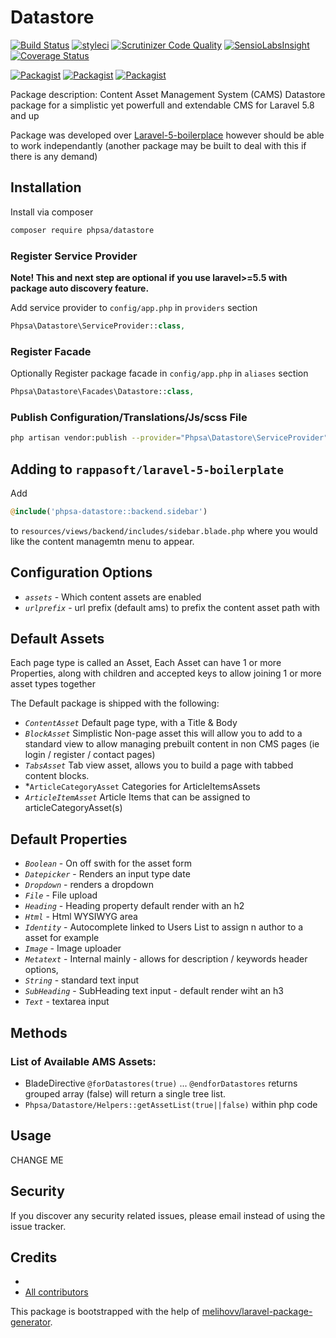 # Datastore

[![Build Status](https://travis-ci.org/phpsa/datastore.svg?branch=master)](https://travis-ci.org/phpsa/datastore)
[![styleci](https://styleci.io/repos/CHANGEME/shield)](https://styleci.io/repos/CHANGEME)
[![Scrutinizer Code Quality](https://scrutinizer-ci.com/g/phpsa/datastore/badges/quality-score.png?b=master)](https://scrutinizer-ci.com/g/phpsa/datastore/?branch=master)
[![SensioLabsInsight](https://insight.sensiolabs.com/projects/CHANGEME/mini.png)](https://insight.sensiolabs.com/projects/CHANGEME)
[![Coverage Status](https://coveralls.io/repos/github/phpsa/datastore/badge.svg?branch=master)](https://coveralls.io/github/phpsa/datastore?branch=master)

[![Packagist](https://img.shields.io/packagist/v/phpsa/datastore.svg)](https://packagist.org/packages/phpsa/datastore)
[![Packagist](https://poser.pugx.org/phpsa/datastore/d/total.svg)](https://packagist.org/packages/phpsa/datastore)
[![Packagist](https://img.shields.io/packagist/l/phpsa/datastore.svg)](https://packagist.org/packages/phpsa/datastore)

Package description: Content Asset Management System (CAMS) Datastore package for a simplistic yet powerfull and extendable CMS for Laravel 5.8 and up

Package was developed over [Laravel-5-boilerplace](https://github.com/rappasoft/laravel-5-boilerplate) however should be able to work independantly (another package may be built to deal with this if there is any demand)

## Installation

Install via composer
```bash
composer require phpsa/datastore
```

### Register Service Provider

**Note! This and next step are optional if you use laravel>=5.5 with package
auto discovery feature.**

Add service provider to `config/app.php` in `providers` section
```php
Phpsa\Datastore\ServiceProvider::class,
```

### Register Facade

Optionally Register package facade in `config/app.php` in `aliases` section
```php
Phpsa\Datastore\Facades\Datastore::class,
```

### Publish Configuration/Translations/Js/scss File

```bash
php artisan vendor:publish --provider="Phpsa\Datastore\ServiceProvider"
```

## Adding to `rappasoft/laravel-5-boilerplate`
Add
```php
@include('phpsa-datastore::backend.sidebar')
```
to `resources/views/backend/includes/sidebar.blade.php` where you would like the content managemtn menu to appear.

## Configuration Options

+ *`assets`* - Which content assets are enabled
+ *`urlprefix`* - url prefix (default ams) to prefix the content asset path with

## Default Assets
Each page type is called an Asset, Each Asset can have 1 or more Properties, along with children and accepted keys to allow joining 1 or more asset types together

The Default package is shipped with the following:
+ *`ContentAsset`* Default page type, with a Title & Body
+ *`BlockAsset`* Simplistic Non-page asset this will allow you to add to a standard view to allow managing prebuilt content in non CMS pages (ie login / register / contact pages)
+ *`TabsAsset`* Tab view asset, allows you to build a page with tabbed content blocks.
+ *`ArticleCategoryAsset` Categories for ArticleItemsAssets
+ *`ArticleItemAsset`* Article Items that can be assigned to articleCategoryAsset(s)

## Default Properties

+ *`Boolean`* - On off swith for the asset form
+ *`Datepicker`* - Renders an input type date
+ *`Dropdown`* - renders a dropdown
+ *`File`* - File upload
+ *`Heading`* - Heading property default render with an h2
+ *`Html`* -  Html WYSIWYG area
+ *`Identity`* - Autocomplete linked to Users List to assign n author to a asset for example
+ *`Image`* - Image uploader
+ *`Metatext`* - Internal mainly - allows for description / keywords header options,
+ *`String`* - standard text input
+ *`SubHeading`* - SubHeading text input - default render wiht an h3
+ *`Text`* -  textarea input

## Methods

### List of Available AMS Assets:
* BladeDirective `@forDatastores(true)` ... `@endforDatastores` returns grouped array (false) will return a single tree list.
* `Phpsa/Datastore/Helpers::getAssetList(true||false)` within php code

## Usage

CHANGE ME

## Security

If you discover any security related issues, please email
instead of using the issue tracker.

## Credits

- [](https://github.com/phpsa/datastore)
- [All contributors](https://github.com/phpsa/datastore/graphs/contributors)

This package is bootstrapped with the help of
[melihovv/laravel-package-generator](https://github.com/melihovv/laravel-package-generator).
